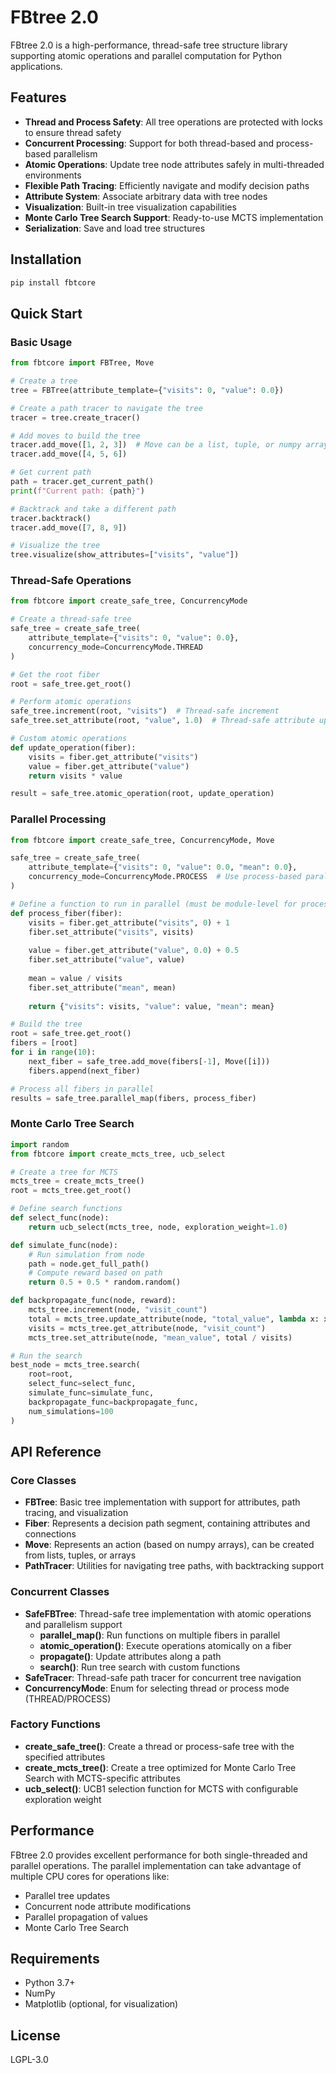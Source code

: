 
# FBtree 2.0

FBtree 2.0 is a high-performance, thread-safe tree structure library supporting atomic operations and parallel computation for Python applications.

## Features

- **Thread and Process Safety**: All tree operations are protected with locks to ensure thread safety
- **Concurrent Processing**: Support for both thread-based and process-based parallelism
- **Atomic Operations**: Update tree node attributes safely in multi-threaded environments
- **Flexible Path Tracing**: Efficiently navigate and modify decision paths
- **Attribute System**: Associate arbitrary data with tree nodes
- **Visualization**: Built-in tree visualization capabilities
- **Monte Carlo Tree Search Support**: Ready-to-use MCTS implementation
- **Serialization**: Save and load tree structures

## Installation

```bash
pip install fbtcore
```

## Quick Start

### Basic Usage

```python
from fbtcore import FBTree, Move

# Create a tree
tree = FBTree(attribute_template={"visits": 0, "value": 0.0})

# Create a path tracer to navigate the tree
tracer = tree.create_tracer()

# Add moves to build the tree
tracer.add_move([1, 2, 3])  # Move can be a list, tuple, or numpy array
tracer.add_move([4, 5, 6])

# Get current path
path = tracer.get_current_path()
print(f"Current path: {path}")

# Backtrack and take a different path
tracer.backtrack()
tracer.add_move([7, 8, 9])

# Visualize the tree
tree.visualize(show_attributes=["visits", "value"])
```

### Thread-Safe Operations

```python
from fbtcore import create_safe_tree, ConcurrencyMode

# Create a thread-safe tree
safe_tree = create_safe_tree(
    attribute_template={"visits": 0, "value": 0.0},
    concurrency_mode=ConcurrencyMode.THREAD
)

# Get the root fiber
root = safe_tree.get_root()

# Perform atomic operations
safe_tree.increment(root, "visits")  # Thread-safe increment
safe_tree.set_attribute(root, "value", 1.0)  # Thread-safe attribute update

# Custom atomic operations
def update_operation(fiber):
    visits = fiber.get_attribute("visits")
    value = fiber.get_attribute("value")
    return visits * value

result = safe_tree.atomic_operation(root, update_operation)
```

### Parallel Processing

```python
from fbtcore import create_safe_tree, ConcurrencyMode, Move

safe_tree = create_safe_tree(
    attribute_template={"visits": 0, "value": 0.0, "mean": 0.0},
    concurrency_mode=ConcurrencyMode.PROCESS  # Use process-based parallelism
)

# Define a function to run in parallel (must be module-level for process mode)
def process_fiber(fiber):
    visits = fiber.get_attribute("visits", 0) + 1
    fiber.set_attribute("visits", visits)
    
    value = fiber.get_attribute("value", 0.0) + 0.5
    fiber.set_attribute("value", value)
    
    mean = value / visits
    fiber.set_attribute("mean", mean)
    
    return {"visits": visits, "value": value, "mean": mean}

# Build the tree
root = safe_tree.get_root()
fibers = [root]
for i in range(10):
    next_fiber = safe_tree.add_move(fibers[-1], Move([i]))
    fibers.append(next_fiber)

# Process all fibers in parallel
results = safe_tree.parallel_map(fibers, process_fiber)
```

### Monte Carlo Tree Search

```python
import random
from fbtcore import create_mcts_tree, ucb_select

# Create a tree for MCTS
mcts_tree = create_mcts_tree()
root = mcts_tree.get_root()

# Define search functions
def select_func(node):
    return ucb_select(mcts_tree, node, exploration_weight=1.0)

def simulate_func(node):
    # Run simulation from node
    path = node.get_full_path()
    # Compute reward based on path
    return 0.5 + 0.5 * random.random()

def backpropagate_func(node, reward):
    mcts_tree.increment(node, "visit_count")
    total = mcts_tree.update_attribute(node, "total_value", lambda x: x + reward)
    visits = mcts_tree.get_attribute(node, "visit_count")
    mcts_tree.set_attribute(node, "mean_value", total / visits)

# Run the search
best_node = mcts_tree.search(
    root=root,
    select_func=select_func,
    simulate_func=simulate_func,
    backpropagate_func=backpropagate_func,
    num_simulations=100
)
```

## API Reference

### Core Classes

- **FBTree**: Basic tree implementation with support for attributes, path tracing, and visualization
- **Fiber**: Represents a decision path segment, containing attributes and connections
- **Move**: Represents an action (based on numpy arrays), can be created from lists, tuples, or arrays
- **PathTracer**: Utilities for navigating tree paths, with backtracking support

### Concurrent Classes

- **SafeFBTree**: Thread-safe tree implementation with atomic operations and parallelism support
  - **parallel_map()**: Run functions on multiple fibers in parallel
  - **atomic_operation()**: Execute operations atomically on a fiber
  - **propagate()**: Update attributes along a path
  - **search()**: Run tree search with custom functions
- **SafeTracer**: Thread-safe path tracer for concurrent tree navigation
- **ConcurrencyMode**: Enum for selecting thread or process mode (THREAD/PROCESS)

### Factory Functions

- **create_safe_tree()**: Create a thread or process-safe tree with the specified attributes
- **create_mcts_tree()**: Create a tree optimized for Monte Carlo Tree Search with MCTS-specific attributes
- **ucb_select()**: UCB1 selection function for MCTS with configurable exploration weight

## Performance

FBtree 2.0 provides excellent performance for both single-threaded and parallel operations. The parallel implementation can take advantage of multiple CPU cores for operations like:

- Parallel tree updates
- Concurrent node attribute modifications
- Parallel propagation of values
- Monte Carlo Tree Search

## Requirements

- Python 3.7+
- NumPy
- Matplotlib (optional, for visualization)

## License

LGPL-3.0

